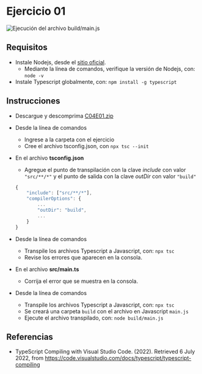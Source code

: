 # Ejercicio 01

![Ejecución del archivo build/main.js](images/buildmainjs.png)


## Requisitos

* Instale Nodejs, desde el [sitio oficial](https://nodejs.org/es/download/).
	- Mediante la línea de comandos, verifique la versión de Nodejs, con: `node -v`
* Instale Typescript globalmente, con: `npm install -g typescript`

## Instrucciones

* Descargue y descomprima [C04E01.zip](../../zips/C04E01.zip)
* Desde la línea de comandos
	+ Ingrese a la carpeta con el ejercicio
	+ Cree el archivo tsconfig.json, con `npx tsc --init`

* En el archivo **tsconfig.json**
	+ Agregue el punto de transpilación con la clave _include_ con valor `"src/**/*"` y el punto de salida con la clave _outDir_ con valor `"build"`

	```typescript
	{
		"include": ["src/**/*"],
		"compilerOptions": {
			...
			"outDir": "build",
			...
		}
	}
	```

* Desde la línea de comandos
	+ Transpile los archivos Typescript a Javascript, con: `npx tsc`
	+ Revise los errores que aparecen en la consola.

* En el archivo **src/main.ts**
	+ Corrija el error que se muestra en la consola.

* Desde la línea de comandos
	+ Transpile los archivos Typescript a Javascript, con: `npx tsc`
	+ Se creará una carpeta `build` con el archivo en Javascript `main.js` 
	+ Ejecute el archivo transpilado, con: `node build/main.js`

## Referencias 

* TypeScript Compiling with Visual Studio Code. (2022). Retrieved 6 July 2022, from https://code.visualstudio.com/docs/typescript/typescript-compiling
